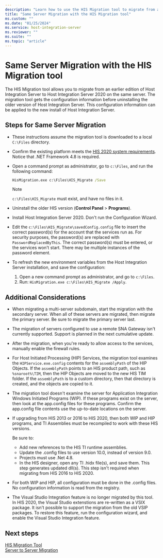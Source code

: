 ```yaml
---
description: "Learn how to use the HIS Migration tool to migrate from an earlier edition of Host Integration Server to Host Integration Server 2020 or 2016 on the same server."
title: "Same Server Migration with the HIS Migration tool"
ms.custom: ""
ms.date: "01/25/2024"
ms.service: host-integration-server
ms.reviewer: ""
ms.suite: ""
ms.topic: "article"
---
```


# Same Server Migration with the HIS Migration tool

The HIS Migration tool allows you to migrate from an earlier edition of Host Integration Server to Host Integration Server 2020 on the same server. The migration tool gets the configuration information before uninstalling the older version of Host Integration Server. This configuration information can be applied to the new install of Host Integration Server.

## Steps for Same Server Migration

- These instructions assume the migration tool is downloaded to a local `C:\Files` directory.
- Confirm the existing platform meets the [HIS 2020 system requirements](../install-and-config-guides/system-requirements-2020.md). Notice that .NET Framework 4.8 is required.
- Open a command prompt as administrator, go to `c:\Files`, and run the following command:

  ```cmd
  HisMigration.exe c:\Files\HIS_Migrate /Save
  ```
    
  > [!NOTE]  
  > `c:\Files\HIS_Migrate` must exist, and have no files in it.

- Uninstall the older HIS version (**Control Panel** > **Programs**).
- Install Host Integration Server 2020. Don't run the Configuration Wizard.
- Edit the `c:\Files\HIS_Migrate\savedConfig.config` file to insert the correct password(s) for the account that the services run as. For security purposes, the password(s) are replaced with `PasswordReplacedByThis`. The correct password(s) must be entered, or the services won't start. There may be multiple instances of the password element.
- To refresh the new environment variables from the Host Integration Server installation, and save the configuration:
  1. Open a new command prompt as administrator, and go to `c:\Files`.
  2. Run: `HisMigration.exe c:\Files\HIS_Migrate /Apply`.

## Additional Considerations

- When migrating a multi-server subdomain, start the migration with the secondary server. When all of these servers are migrated, then migrate the primary server. Be sure to migrate the primary server last.
- The migration of servers configured to use a remote SNA Gateway isn't currently supported.  Support is planned in the next cumulative update.
- After the migration, when you're ready to allow access to the services, manually enable the firewall rules.
- For Host Initiated Processing (HIP) Services, the migration tool examines the `HIPService.exe.config` contents for the `assemblyPath` of the HIP Objects. If the `assemblyPath` points to an HIS product path, such as `%snaroot%\TIM`, then the HIP Objects are moved to the new HIS TIM folder. If the `assemblyPath` is to a custom directory, then that directory is created, and the objects are copied to it.
- The migration tool doesn't examine the server for Application Integration Windows Initiated Programs (WIP). If these programs exist on the server, then look at the app.config files for these programs. Confirm the app.config file contents use the up-to-date locations on the server.
- If upgrading from HIS 2013 or 2016 to HIS 2020, then both WIP and HIP programs, and TI Assemblies must be recompiled to work with these HIS versions.

  Be sure to:

  - Add new references to the HIS TI runtime assemblies.
  - Update the .config files to use version 10.0, instead of version 9.0.
  - Projects must use .Net 4.8.
  - In the HIS designer, open any TI .hidx file(s), and save them. This step generates updated dll(s). This step isn't required when migrating from HIS 2016 to HIS 2020.

- For both WIP and HIP, all configuration must be done in the .config files. No configuration information is read from the registry.
- The Visual Studio Integration feature is no longer migrated by this tool. In HIS 2020, the Visual Studio extenstions are re-written as a VSIX package. It isn't possible to support the migration from the old VSIP packages. To restore this feature, run the configuration wizard, and enable the Visual Studio Integration feature.

## Next steps

[HIS Migration Tool](his-migration-tool-2020.md)  
[Server to Server Migration](server-to-server-migration-2020.md)

